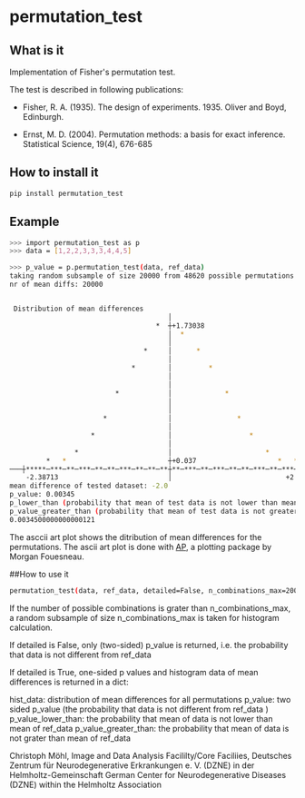 # permutation_test

## What is it

Implementation of Fisher's permutation test.

The test is described in following publications:

* Fisher, R. A. (1935). The design of experiments. 1935. Oliver and Boyd, Edinburgh.

* Ernst, M. D. (2004). Permutation methods: a basis for exact inference. Statistical Science, 19(4), 676-685


## How to install it

```sh
pip install permutation_test
```

## Example
```sh
>>> import permutation_test as p
>>> data = [1,2,2,3,3,3,4,4,5]

>>> p_value = p.permutation_test(data, ref_data)
taking random subsample of size 20000 from 48620 possible permutations
nr of mean diffs: 20000


 Distribution of mean differences
                                       │                                        
                                    *  ┼+1.73038                                
                                       │  *                                     
                                       │                                        
                                 *     │      *                                 
                                       │                                        
                              *        │         *                              
                                       │                                        
                                       │                                        
                          *            │             *                          
                                       │                                        
                                       │                                        
                       *               │                *                       
                                       │                                        
                    *                  │                   *                    
                                       │                                        
                *                      │                       *                
         *   *                         ┼+0.037                    *   *         
───┼*****─***─**─***─**─**─***─**─**─**┼**─***─**─***─**─**─***─**─***─*****┼───
    -2.38713                           │                            +2.39919    
mean difference of tested dataset: -2.0
p_value: 0.00345
p_lower_than (probability that mean of test data is not lower than mean of ref data): 0.00345
p_value_greater_than (probability that mean of test data is not greater than mean of ref data): 0.9998
0.0034500000000000121
```

The asccii art plot shows the ditribution of mean differences for the permutations. 
The ascii art plot is done with [AP](https://github.com/mfouesneau/asciiplot), a plotting package by Morgan Fouesneau.

##How to use it

```sh
permutation_test(data, ref_data, detailed=False, n_combinations_max=20000, verbose=True)
```

If the number of possible combinations is grater than n_combinations_max,
a random subsample of size n_combinations_max is taken for histogram calculation.

If detailed is False, only (two-sided) p_value is returned,
i.e. the probability that data is not different from ref_data 

If detailed is True, one-sided p values and histogram data of 
mean differences is returned in a dict:

hist_data: distribution of mean differences for all permutations
p_value: two sided p_value (the probability that data is not
different from ref_data )
p_value_lower_than: the probability that mean of data is not 
lower than mean of ref_data
p_value_greater_than: the probability that mean of data is 
not grater than mean of ref_data 


Christoph Möhl,
Image and Data Analysis Facililty/Core Faciliies,
Deutsches Zentrum für Neurodegenerative Erkrankungen e. V. (DZNE) in der Helmholtz-Gemeinschaft
German Center for Neurodegenerative Diseases (DZNE) within the Helmholtz Association